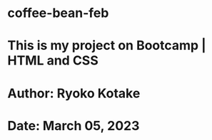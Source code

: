 # coffee-bean-feb
# This is my project on Bootcamp | HTML and CSS
# Author: Ryoko Kotake
# Date: March 05, 2023
